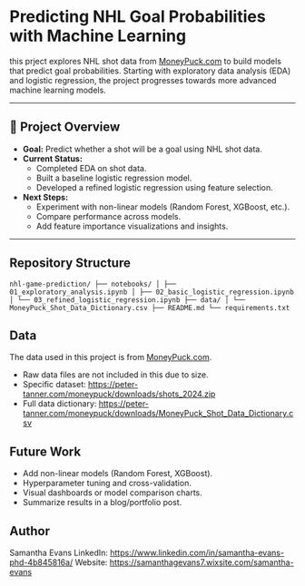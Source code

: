 # Predicting NHL Goal Probabilities with Machine Learning
this prject explores NHL shot data from [MoneyPuck.com](https://moneypuck.com) to build models that predict goal probabilities.
Starting with exploratory data analysis (EDA) and logistic regression, the project progresses towards more advanced machine learning models.

---

## 📌 Project Overview
- **Goal:** Predict whether a shot will be a goal using NHL shot data.  
- **Current Status:**  
  - Completed EDA on shot data.  
  - Built a baseline logistic regression model.  
  - Developed a refined logistic regression using feature selection.  
- **Next Steps:**  
  - Experiment with non-linear models (Random Forest, XGBoost, etc.).  
  - Compare performance across models.  
  - Add feature importance visualizations and insights.

---

## Repository Structure

```nhl-game-prediction/ ├── notebooks/ │ ├── 01_exploratory_analysis.ipynb │ ├── 02_basic_logistic_regression.ipynb │ └── 03_refined_logistic_regression.ipynb ├── data/ │ └── MoneyPuck_Shot_Data_Dictionary.csv ├── README.md └── requirements.txt```

## Data

The data used in this project is from [MoneyPuck.com](https://moneypuck.com).
- Raw data files are not included in this due to size.
- Specific dataset: https://peter-tanner.com/moneypuck/downloads/shots_2024.zip
- Full data dictionary: https://peter-tanner.com/moneypuck/downloads/MoneyPuck_Shot_Data_Dictionary.csv

## Future Work
- Add non-linear models (Random Forest, XGBoost).  
- Hyperparameter tuning and cross-validation.  
- Visual dashboards or model comparison charts.  
- Summarize results in a blog/portfolio post.  

## Author

Samantha Evans
LinkedIn: https://www.linkedin.com/in/samantha-evans-phd-4b845816a/
Website: https://samanthagevans7.wixsite.com/samantha-evans
